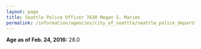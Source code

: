 ```yaml
---
layout: page
title: Seattle Police Officer 7630 Megan S. Marion
permalink: /information/agencies/city_of_seattle/seattle_police_department/copbook/7630/
---
```


**Age as of Feb. 24, 2016:** 28.0
